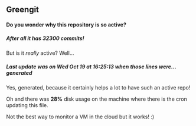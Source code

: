 ## Greengit

#### Do you wonder why this repository is so active?

##### After all it has 32300 commits!

But is it *really* active? Well...

##### Last update was on Wed Oct 19 at 16:25:13 when those lines were... generated

Yes, generated, because it certainly helps a lot to have such an active repo!

Oh and there was **28%** disk usage on the machine
where there is the cron updating this file.

Not the best way to monitor a VM in the cloud but it works! :)
